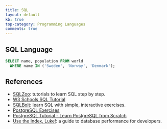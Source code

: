 ```yaml
---
title: SQL
layout: default
kb: true
top-category: Programming Languages
comments: true
---
```


## SQL Language

```sql
SELECT name, population FROM world
  WHERE name IN ('Sweden', 'Norway', 'Denmark');
```

## References

* [SQLZoo](https://sqlzoo.net/wiki/SQL_Tutorial): tutorials to learn SQL step by step.
* [W3 Schools SQL Tutorial](https://www.w3schools.com/sql/)
* [SQLBolt](https://sqlbolt.com/): learn SQL with simple, interactive exercises.
* [PostgreSQL Exercises](https://pgexercises.com/)
* [PostgreSQL Tutorial - Learn PostgreSQL from Scratch](http://www.postgresqltutorial.com/)
* [Use the Index, Luke!](https://use-the-index-luke.com/): a guide to database performance for developers.

